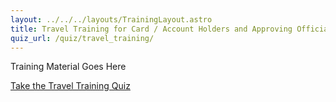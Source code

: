 ```yaml
---
layout: ../../../layouts/TrainingLayout.astro
title: Travel Training for Card / Account Holders and Approving Officials
quiz_url: /quiz/travel_training/
---
```

Training Material Goes Here

[Take the Travel Training Quiz](/quiz/travel_training/)
